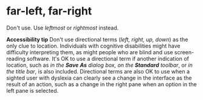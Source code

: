 # far-left, far-right

Don't use. Use *leftmost* or *rightmost* instead.

**Accessibility tip** Don't use directional terms (*left, right, up, down*) as the only clue to location. Individuals with cognitive disabilities might have difficulty interpreting them, as might people who are blind and use screen-reading software. It's OK to use a directional term if another indication of location, such as *in the* ***Save As*** *dialog box, on the* ***Standard*** *toolbar*, or *in the title bar*, is also included. Directional terms are also OK to use when a sighted user with dyslexia can clearly see a change in the interface as the result of an action, such as a change in the right pane when an option in the left pane is selected.
